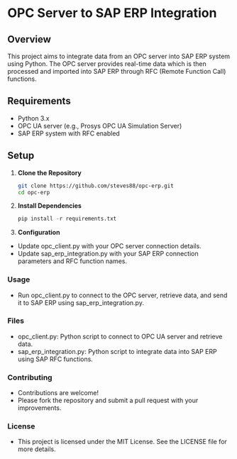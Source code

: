 # OPC Server to SAP ERP Integration

## Overview
This project aims to integrate data from an OPC server into SAP ERP system using Python. The OPC server provides real-time data which is then processed and imported into SAP ERP through RFC (Remote Function Call) functions.

## Requirements
- Python 3.x
- OPC UA server (e.g., Prosys OPC UA Simulation Server)
- SAP ERP system with RFC enabled

## Setup
1. **Clone the Repository**
   ```bash
   git clone https://github.com/steves88/opc-erp.git
   cd opc-erp

2. **Install Dependencies**
	```python
	pip install -r requirements.txt

3. **Configuration**
- Update opc_client.py with your OPC server connection details.
- Update sap_erp_integration.py with your SAP ERP connection parameters and RFC function names.

### Usage
- Run opc_client.py to connect to the OPC server, retrieve data, and send it to SAP ERP using sap_erp_integration.py.

### Files
- opc_client.py: Python script to connect to OPC UA server and retrieve data.
- sap_erp_integration.py: Python script to integrate data into SAP ERP using SAP RFC functions.

### Contributing
- Contributions are welcome! 
- Please fork the repository and submit a pull request with your improvements.

### License
- This project is licensed under the MIT License. See the LICENSE file for more details.